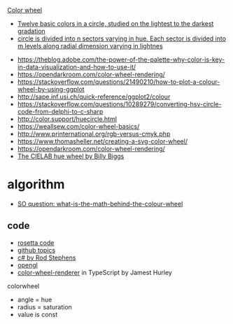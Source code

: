 [Color wheel](https://en.wikipedia.org/wiki/Color_wheel)
- [Twelve basic colors in a circle, studied on the lightest to the darkest gradation](https://de.123rf.com/photo_27328410_farbkreis-hell-dunkel-zw%C3%B6lf-grundfarben-in-einem-kreis-studierte-an-der-hellsten-bis-zum-dunkelsten-abs.html)
- [circle is divided into n sectors varying in hue. Each sector is divided into m levels along radial dimension varying in lightnes](https://www.researchgate.net/publication/327268876_Interior_Color_and_Psychological_Functioning_in_a_University_Residence_Hall)
* https://theblog.adobe.com/the-power-of-the-palette-why-color-is-key-in-data-visualization-and-how-to-use-it/
* https://opendarkroom.com/color-wheel-rendering/
* https://stackoverflow.com/questions/21490210/how-to-plot-a-colour-wheel-by-using-ggplot
* http://sape.inf.usi.ch/quick-reference/ggplot2/colour
* https://stackoverflow.com/questions/10289279/converting-hsv-circle-code-from-delphi-to-c-sharp
* http://color.support/huecircle.html
* https://weallsew.com/color-wheel-basics/
* http://www.printernational.org/rgb-versus-cmyk.php
* https://www.thomasheller.net/creating-a-svg-color-wheel/
* https://opendarkroom.com/color-wheel-rendering/
* [The CIELAB hue wheel by Billy Biggs ](http://scanline.ca/hue/cielab.html)


# algorithm
* [SO question: what-is-the-math-behind-the-colour-wheel](https://stackoverflow.com/questions/4235072/what-is-the-math-behind-the-colour-wheel)



## code
* [rosetta code](https://rosettacode.org/wiki/Color_wheel)
* [github topics ](https://github.com/topics/color-wheel)
* [c# by Rod Stephens](http://csharphelper.com/blog/2015/09/draw-a-colorful-color-wheel-in-c/)
* [opengl](https://people.eecs.ku.edu/~jrmiller/Courses/OpenGL/SampleProgramSet2/SampleProgramSet2.html)
* [color-wheel-renderer](https://github.com/jamesthurley/color-wheel-renderer) in TypeScript by Jamest Hurley

colorwheel
* angle = hue
* radius = saturation
* value is const
